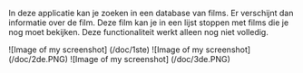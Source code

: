 In deze applicatie kan je zoeken in een database van films. Er verschijnt dan informatie over de film. Deze film kan je in een lijst stoppen met films die je nog moet bekijken. Deze functionaliteit werkt alleen nog niet volledig.

![Image of my screenshot]
(/doc/1ste) 
![Image of my screenshot]
(/doc/2de.PNG)
![Image of my screenshot]
(/doc/3de.PNG)
